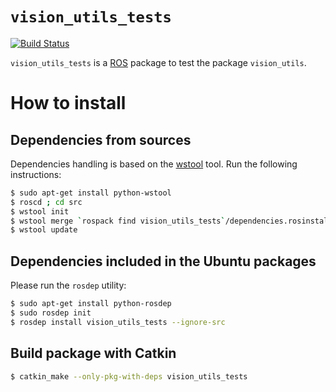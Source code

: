 # `vision_utils_tests`

[![Build Status](https://travis-ci.org/UC3MSocialRobots/vision_utils_tests.svg)](https://travis-ci.org/UC3MSocialRobots/vision_utils_tests)

`vision_utils_tests` is a [ROS](http://www.ros.org/) package
to test the package `vision_utils`.

How to install
==============

Dependencies from sources
-------------------------

Dependencies handling is based on the [wstool](http://wiki.ros.org/wstool) tool.
Run the following instructions:

```bash
$ sudo apt-get install python-wstool
$ roscd ; cd src
$ wstool init
$ wstool merge `rospack find vision_utils_tests`/dependencies.rosinstall
$ wstool update
```

Dependencies included in the Ubuntu packages
--------------------------------------------

Please run the ```rosdep``` utility:

```bash
$ sudo apt-get install python-rosdep
$ sudo rosdep init
$ rosdep install vision_utils_tests --ignore-src
```

Build package with Catkin
-------------------------

```bash
$ catkin_make --only-pkg-with-deps vision_utils_tests
```
